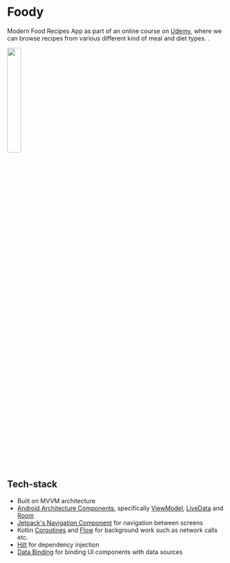 # Foody

Modern Food Recipes App as part of an online course on [Udemy](https://www.udemy.com/course/modern-food-recipes-app-android-development-with-kotlin/?referralCode=A60525980D41EFB701C8), where we can browse recipes from various different kind of meal and diet types. .

<img src="./demo/foody-demo.gif" width="25%" height="25%">

## Tech-stack

* Built on MVVM architecture
* [Android Architecture Components](https://developer.android.com/topic/libraries/architecture), specifically [ViewModel](https://developer.android.com/topic/libraries/architecture/viewmodel), [LiveData](https://developer.android.com/topic/libraries/architecture/livedata) and [Room](https://developer.android.com/training/data-storage/room)
* [Jetpack's Navigation Component](https://developer.android.com/guide/navigation) for navigation between screens
* Kotlin [Coroutines](https://developer.android.com/kotlin/coroutines) and [Flow](https://developer.android.com/kotlin/flow) for background work such as network calls etc.
* [Hilt](https://developer.android.com/training/dependency-injection/hilt-android) for dependency injection
* [Data Binding](https://developer.android.com/topic/libraries/data-binding) for binding UI components with data sources